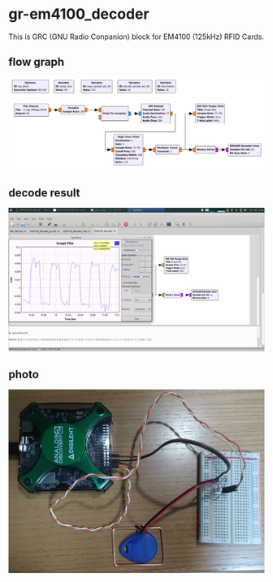 # gr-em4100_decoder
This is GRC (GNU Radio Conpanion) block for EM4100 (125kHz) RFID Cards.

## flow graph  
![](https://github.com/7m4mon/gr-em4100_decoder/blob/master/EM4100_decoder.grc.png)

## decode result
![](https://github.com/7m4mon/gr-em4100_decoder/blob/master/sc_gr-em4100_decoder.png)

## photo  
![](https://github.com/7m4mon/gr-em4100_decoder/blob/master/em4100-ad2-reading.jpg)
